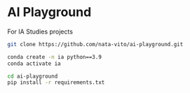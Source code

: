 # AI Playground
For IA Studies projects

```sh
git clone https://github.com/nata-vito/ai-playground.git

conda create -n ia python==3.9
conda activate ia

cd ai-playground
pip install -r requirements.txt
```